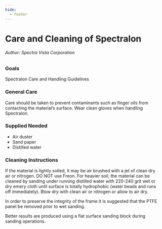 ```yaml
---
hide:
  - footer
---
```


# Care and Cleaning of Spectralon
###### Author: Spectra Vista Corporation

### Goals

Spectralon Care and Handling Guidelines

### General Care

Care should be taken to prevent contaminants such as finger oils from contacting the material’s surface. Wear clean gloves when handling Spectralon.

### Supplied Needed

- Air duster
- Sand paper
- Distilled water

### Cleaning Instructions

If the material is lightly soiled, it may be air brushed with a jet of clean dry air or nitrogen. DO NOT use Freon. For heavier soil, the material can be cleaned by sanding under running distilled water with 220-240 grit wet or dry emery cloth until surface is totally hydrophobic (water beads and runs off immediately). Blow dry with clean air or nitrogen or allow to air dry.

In order to preserve the integrity of the frame it is suggested that the PTFE panel be removed prior to wet sanding.

Better results are produced using a flat surface sanding block during sanding operations.
